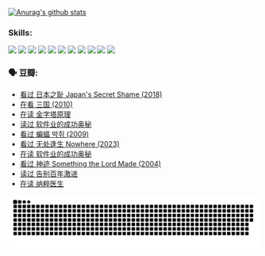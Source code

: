 
[![Anurag's github stats](https://github-readme-stats.vercel.app/api?username=w940853815)](https://github.com/anuraghazra/github-readme-stats)

### Skills:

<code><img height="32" src="https://cdn.jsdelivr.net/npm/simple-icons@v5/icons/python.svg"></code>
<code><img height="32" src="https://cdn.jsdelivr.net/npm/simple-icons@v5/icons/javascript.svg"></code>
<code><img height="32" src="https://cdn.jsdelivr.net/npm/simple-icons@v5/icons/django.svg"></code>
<code><img height="32" src="https://cdn.jsdelivr.net/npm/simple-icons@v5/icons/flask.svg"></code>
<code><img height="32" src="https://cdn.jsdelivr.net/npm/simple-icons@v5/icons/vuetify.svg"></code>
<code><img height="32" src="https://cdn.jsdelivr.net/npm/simple-icons@v5/icons/git.svg"></code>
<code><img height="32" src="https://cdn.jsdelivr.net/npm/simple-icons@v5/icons/docker.svg"></code>
<code><img height="32" src="https://cdn.jsdelivr.net/npm/simple-icons@v5/icons/postgresql.svg"></code>
<code><img height="32" src="https://cdn.jsdelivr.net/npm/simple-icons@v5/icons/elasticsearch.svg"></code>
<code><img height="32" src="https://cdn.jsdelivr.net/npm/simple-icons@v5/icons/macos.svg"></code>
<code><img height="32" src="https://cdn.jsdelivr.net/npm/simple-icons@v5/icons/linux.svg"></code>

### 🗣 豆瓣:

<!-- DOUBAN-ACTIVITIES:START -->
- [看过 日本之耻 Japan's Secret Shame‎ (2018)](https://www.douban.com/people/136069238/status/4431579101/?_i=99971101)
- [在看 三国‎ (2010)](https://www.douban.com/people/136069238/status/4430559482/?_i=99971101)
- [在读 金字塔原理](https://www.douban.com/people/136069238/status/4424812753/?_i=99971101)
- [读过 软件业的成功奥秘](https://www.douban.com/people/136069238/status/4424809958/?_i=99971101)
- [看过 蝙蝠 박쥐‎ (2009)](https://www.douban.com/people/136069238/status/4422787315/?_i=99971101)
- [看过 无处逢生 Nowhere‎ (2023)](https://www.douban.com/people/136069238/status/4416454713/?_i=99971101)
- [在读 软件业的成功奥秘](https://www.douban.com/people/136069238/status/4414815312/?_i=99971101)
- [看过 神迹 Something the Lord Made‎ (2004)](https://www.douban.com/people/136069238/status/4409691983/?_i=99971101)
- [读过 告别百年激进](https://www.douban.com/people/136069238/status/4406414036/?_i=99971101)
- [在读 纳粹医生](https://www.douban.com/people/136069238/status/4406413750/?_i=99971101)
<!-- DOUBAN-ACTIVITIES:END -->


![Snake animation](https://raw.githubusercontent.com/w940853815/w940853815/output/github-contribution-grid-snake.svg)

<!--
**w940853815/w940853815** is a ✨ _special_ ✨ repository because its `README.md` (this file) appears on your GitHub profile.

Here are some ideas to get you started:

- 🔭 I’m currently working on ...
- 🌱 I’m currently learning ...
- 👯 I’m looking to collaborate on ...
- 🤔 I’m looking for help with ...
- 💬 Ask me about ...
- 📫 How to reach me: ...
- 😄 Pronouns: ...
- ⚡ Fun fact: ...
-->
